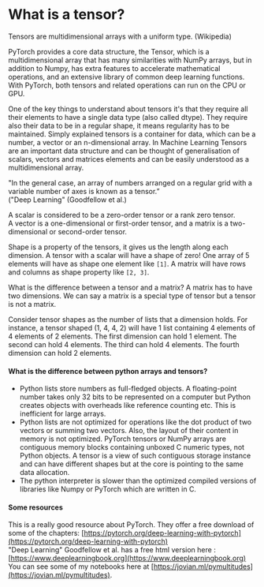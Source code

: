 # What is a tensor?

Tensors are multidimensional arrays with a uniform type. (Wikipedia)

PyTorch provides a core data structure, the Tensor, which is a multidimensional array that has many similarities with NumPy arrays, but in addition to Numpy, has extra features to accelerate mathematical operations, and an extensive library of common deep learning functions. With PyTorch, both tensors and related operations can run on the CPU or GPU.


<!-- <p align="center">
  <img src="/images/vs/image1.png"  width="750"  title="vs code">&nbsp;&nbsp;&nbsp;&nbsp;&nbsp;
</p>   -->

One of the key things to understand about tensors it's that they require all their elements to have a single data type (also called dtype). They require also their data to be in a regular shape, it means regularity has to be maintained.
Simply explained tensors is a container for data, which can be a number, a vector or an n-dimensional array.
In Machine Learning Tensors are an important data structure and can be thought of generalisation of scalars, vectors and matrices elements and can be easily understood as a multidimensional array.  

"In the general case, an array of numbers arranged on a regular grid with a variable number of axes is known as a tensor.”  
("Deep Learning" (Goodfellow et al.)  

A scalar is considered to be a zero-order tensor or a rank zero tensor.  
A vector is a one-dimensional or first-order tensor, and a matrix is a two-dimensional or second-order tensor.  

Shape is a property of the tensors, it gives us the length along each dimension. A tensor with a scalar will have a shape of zero! One array of 5 elements will have as shape one element like `[1]`. 
A matrix will have rows and columns as shape property like `[2, 3]`. 

What is the difference between a tensor and a matrix? A matrix has to have two dimensions. We can say a matrix is a special type of tensor but a tensor is not a matrix. 

Consider tensor shapes as the number of lists that a dimension holds. For instance, a tensor shaped (1, 4, 4, 2) will have 1 list containing 4 elements of 4 elements of 2 elements.
The first dimension can hold 1 element. The second can hold 4 elements. The third can hold 4 elements. The fourth dimension can hold 2 elements.

#### What is the difference between python arrays and tensors?

- Python lists store numbers as full-fledged objects. A floating-point number takes only 32 bits to be represented on a computer but Python creates objects with overheads like reference counting etc. This is inefficient for large arrays. 
- Python lists are not optimized for operations like the dot product of two vectors or summing two vectors. Also, the layout of their content in memory is not optimized. PyTorch tensors or NumPy arrays are contiguous memory blocks containing unboxed C numeric types, not Python objects. A tensor is a view of such contiguous storage instance and can have different shapes but at the core is pointing to the same data allocation. 
- The python interpreter is slower than the optimized compiled versions of libraries like Numpy or PyTorch which are written in C.




#### Some resources


This is a really good resource about PyTorch. They offer a free download of some of the chapters: [https://pytorch.org/deep-learning-with-pytorch](https://pytorch.org/deep-learning-with-pytorch)  
"Deep Learning" Goodfellow et al. has a free html version here : [https://www.deeplearningbook.org](https://www.deeplearningbook.org)  
You can see some of my notebooks here at [https://jovian.ml/pymultitudes](https://jovian.ml/pymultitudes).

<!--

Here's the table of contents:

1. TOC
{:toc}

## Basic setup

Jekyll requires blog post files to be named according to the following format:

`YEAR-MONTH-DAY-filename.md`

Where `YEAR` is a four-digit number, `MONTH` and `DAY` are both two-digit numbers, and `filename` is whatever file name you choose, to remind yourself what this post is about. `.md` is the file extension for markdown files.

The first line of the file should start with a single hash character, then a space, then your title. This is how you create a "*level 1 heading*" in markdown. Then you can create level 2, 3, etc headings as you wish but repeating the hash character, such as you see in the line `## File names` above.

## Basic formatting

You can use *italics*, **bold**, `code font text`, and create [links](https://www.markdownguide.org/cheat-sheet/). Here's a footnote [^1]. Here's a horizontal rule:

---

## Lists

Here's a list:

- item 1
- item 2

And a numbered list:

1. item 1
1. item 2

## Boxes and stuff

> This is a quotation

{% include alert.html text="You can include alert boxes" %}

...and...

{% include info.html text="You can include info boxes" %}

## Images

![](/images/logo.png "fast.ai's logo")

## Code

General preformatted text:

    # Do a thing
    do_thing()

Python code and output:

```python
# Prints '2'
print(1+1)
```

    2

## Tables

| Column 1 | Column 2 |
|-|-|
| A thing | Another thing |

## Footnotes

[^1]: This is the footnote.

-->
